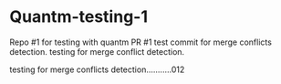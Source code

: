 # Quantm-testing-1
Repo #1 for testing with quantm
PR #1
test commit for merge conflicts detection.
testing for merge conflict detection.


testing for merge conflicts detection...........012
